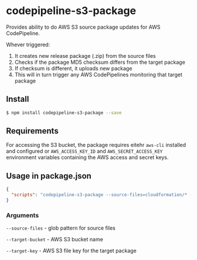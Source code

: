 # codepipeline-s3-package

Provides ability to do AWS S3 source package updates for AWS CodePipeline.

Whever triggered:
1. It creates new release package (.zip) from the source files
2. Checks if the package MD5 checksum differs from the target package
3. If checksum is different, it uploads new package
4. This will in turn trigger any AWS CodePipelines monitoring that target package


## Install

```sh
$ npm install codepipeline-s3-package --save
```


## Requirements

For accessing the S3 bucket, the package requires eitehr `aws-cli` installed and configured or
`AWS_ACCESS_KEY_ID` and `AWS_SECRET_ACCESS_KEY` environment variables containing the AWS access and
secret keys.


## Usage in package.json

```json
{
  "scripts": "codepipeline-s3-package --source-files=cloudformation/* --target-bucket=my-cloudformation-bucket --target-key=my-pipelines-source.zip"
}
```

### Arguments

`--source-files` - glob pattern for source files

`--target-bucket` - AWS S3 bucket name

`--target-key` - AWS S3 file key for the target package
